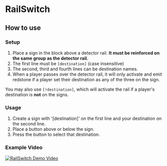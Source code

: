 # RailSwitch

## How to use

### Setup

1. Place a sign in the block above a detector rail. **It must be reinforced on the same group as the detector rail.**
2. The first line must be `[destination]` (case insensitive)
3. The second, third and fourth lines can be destination names.
4. When a player passes over the detector rail, it will only activate and emit redstone if a player set their destination as any of the three on the sign.

You may also use `[!destination]`, which will activate the rail if a player's destination is **not** on the signs.

### Usage

1. Create a sign with '[destination]' on the first line and your destination on the second line.
2. Place a button above or below the sign.
3. Press the button to select that destination.

### Example Video

[![RailSwitch Demo Video](https://img.youtube.com/vi/GKku2fcB-wY/0.jpg)](https://www.youtube.com/watch?v=GKku2fcB-wY)
